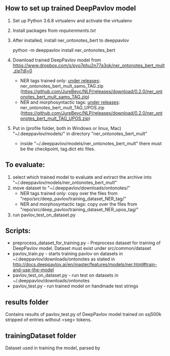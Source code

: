 ## How to set up trained DeepPavlov model

1. Set up Python 3.6.8 virtualenv and activate the virtualenv
2. Install packages from _requirenments.txt_
3. After installed, install ner_ontonotes_bert to deeppavlov

    python -m deeppavlov install ner_ontonotes_bert
4. Download trained DeepPavlov model from https://www.dropbox.com/s/pyo7phu2n77a3ok/ner_ontonotes_bert_mult.zip?dl=0
    * NER tags trained only: [under releases](https://github.com/JureBevc/NLP/releases):  ner_ontonotes_bert_mult_samo_TAG.zip  (https://github.com/JureBevc/NLP/releases/download/0.2.0/ner_ontonotes_bert_mult_samo_TAG.zip)
    * NER and morphosyntactic tags: [under releases](https://github.com/JureBevc/NLP/releases): ner_ontonotes_bert_mult_TAG_UPOS.zip (https://github.com/JureBevc/NLP/releases/download/0.2.0/ner_ontonotes_bert_mult_TAG_UPOS.zip)
5. Put in (profile folder, both in Windows or linux, Mac) "~/.deeppavlov/models/" in directory "ner_ontonotes_bert_mult"
    * inside "~/.deeppavlov/models/ner_ontonotes_bert_mult" there must be the checkpoint, tag.dict etc files.

## To evaluate:
1. select which trained model to evaluate and extract the archive into "~/.deeppavlov/models/ner_ontonotes_bert_mult"
2. move dataset to "~/.deeppavlov/downloads/ontonotes/"
    * NER tags trained only: copy over the files from "repo/src/deep_pavlov/training_dataset_NER_tag/"
    * NER and morphosyntactic tags: copy over the files from "repo/src/deep_pavlov/training_dataset_NER_upos_tag/"
3. run pavlov_test_on_dataset.py


## Scripts:

* preprocess_dataset_for_training.py - Preprocess dataset for training of DeepPavlov model. 
   Dataset must exist under src/common/dataset
* pavlov_train.py - starts training pavlov on datasets in ~/.deeppavlov/downloads/ontonotes
as stated in http://docs.deeppavlov.ai/en/master/features/models/ner.html#train-and-use-the-model
* pavlov_test_on_dataset.py - run test on datasets in ~/.deeppavlov/downloads/ontonotes
* pavlov_test.py - run trained model on handmade test strings

## results folder
Contains results of pavlov_test.py of DeepPavlov model trained on ssj500k stripped of  entries without \<seg\> tokens.

## trainingDataset folder
Dataset used in training the model, parsed by
